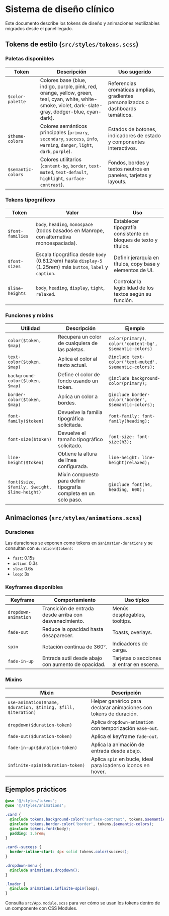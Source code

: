 # Sistema de diseño clínico

Este documento describe los tokens de diseño y animaciones reutilizables migrados desde el panel legado.

## Tokens de estilo (`src/styles/tokens.scss`)

### Paletas disponibles

| Token | Descripción | Uso sugerido |
| ----- | ----------- | ------------ |
| `$color-palette` | Colores base (blue, indigo, purple, pink, red, orange, yellow, green, teal, cyan, white, white-smoke, violet, dark-slate-gray, dodger-blue, cyan-dark). | Referencias cromáticas amplias, gradientes personalizados o dashboards temáticos. |
| `$theme-colors` | Colores semánticos principales (`primary`, `secondary`, `success`, `info`, `warning`, `danger`, `light`, `dark`, `purple`). | Estados de botones, indicadores de estado y componentes interactivos. |
| `$semantic-colors` | Colores utilitarios (`content-bg`, `border`, `text-muted`, `text-default`, `highlight`, `surface-contrast`). | Fondos, bordes y textos neutros en paneles, tarjetas y layouts. |

### Tokens tipográficos

| Token | Valor | Uso |
| ----- | ----- | --- |
| `$font-families` | `body`, `heading`, `monospace` (todos basados en Manrope, con alternativa monoespaciada). | Establecer tipografía consistente en bloques de texto y títulos. |
| `$font-sizes` | Escala tipográfica desde `body` (0.812rem) hasta `display-5` (1.25rem) más `button`, `label` y `caption`. | Definir jerarquía en títulos, copy base y elementos de UI. |
| `$line-heights` | `body`, `heading`, `display`, `tight`, `relaxed`. | Controlar la legibilidad de los textos según su función. |

### Funciones y mixins

| Utilidad | Descripción | Ejemplo |
| -------- | ----------- | ------- |
| `color($token, $map)` | Recupera un color de cualquiera de las paletas. | `color(primary)`, `color('content-bg', $semantic-colors)` |
| `text-color($token, $map)` | Aplica el color al texto actual. | `@include text-color('text-muted', $semantic-colors);` |
| `background-color($token, $map)` | Define el color de fondo usando un token. | `@include background-color(primary);` |
| `border-color($token, $map)` | Aplica un color a bordes. | `@include border-color('border', $semantic-colors);` |
| `font-family($token)` | Devuelve la familia tipográfica solicitada. | `font-family: font-family(heading);` |
| `font-size($token)` | Devuelve el tamaño tipográfico solicitado. | `font-size: font-size(h3);` |
| `line-height($token)` | Obtiene la altura de línea configurada. | `line-height: line-height(relaxed);` |
| `font($size, $family, $weight, $line-height)` | Mixin compuesto para definir tipografía completa en un solo paso. | `@include font(h4, heading, 600);` |

## Animaciones (`src/styles/animations.scss`)

### Duraciones

Las duraciones se exponen como tokens en `$animation-durations` y se consultan con `duration($token)`:

- `fast`: 0.15s
- `action`: 0.3s
- `slow`: 0.6s
- `loop`: 3s

### Keyframes disponibles

| Keyframe | Comportamiento | Uso típico |
| -------- | -------------- | --------- |
| `dropdown-animation` | Transición de entrada desde arriba con desvanecimiento. | Menús desplegables, tooltips. |
| `fade-out` | Reduce la opacidad hasta desaparecer. | Toasts, overlays. |
| `spin` | Rotación continua de 360°. | Indicadores de carga. |
| `fade-in-up` | Entrada sutil desde abajo con aumento de opacidad. | Tarjetas o secciones al entrar en escena. |

### Mixins

| Mixin | Descripción |
| ----- | ----------- |
| `use-animation($name, $duration, $timing, $fill, $iteration)` | Helper genérico para declarar animaciones con tokens de duración. |
| `dropdown($duration-token)` | Aplica `dropdown-animation` con temporización `ease-out`. |
| `fade-out($duration-token)` | Aplica el keyframe `fade-out`. |
| `fade-in-up($duration-token)` | Aplica la animación de entrada desde abajo. |
| `infinite-spin($duration-token)` | Aplica `spin` en bucle, ideal para loaders o iconos en hover. |

## Ejemplos prácticos

```scss
@use '@/styles/tokens';
@use '@/styles/animations';

.card {
  @include tokens.background-color('surface-contrast', tokens.$semantic-colors);
  @include tokens.border-color('border', tokens.$semantic-colors);
  @include tokens.font(body);
  padding: 1.5rem;
}

.card--success {
  border-inline-start: 4px solid tokens.color(success);
}

.dropdown-menu {
  @include animations.dropdown();
}

.loader {
  @include animations.infinite-spin(loop);
}
```

Consulta `src/App.module.scss` para ver cómo se usan los tokens dentro de un componente con CSS Modules.
